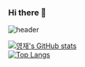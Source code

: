 ### Hi there 👋

![header](https://capsule-render.vercel.app/api?type=slice&color=auto&height=165&section=header&text=realwhyjay&fontSize=100)

[![영재's GitHub stats](https://github-readme-stats.vercel.app/api?username=realwhyjay)](https://github.com/realwhyjay/github-readme-stats)  
[![Top Langs](https://github-readme-stats.vercel.app/api/top-langs/?username=realwhyjay&layout=compact)](https://github.com/realwhyjay/github-readme-stats)

